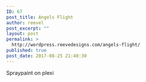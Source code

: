 ```yaml
---
ID: 67
post_title: Angels Flight
author: reevel
post_excerpt: ""
layout: post
permalink: >
  http://wordpress.reevedesigns.com/angels-flight/
published: true
post_date: 2017-08-25 21:40:30
---
```

Spraypaint on plexi
